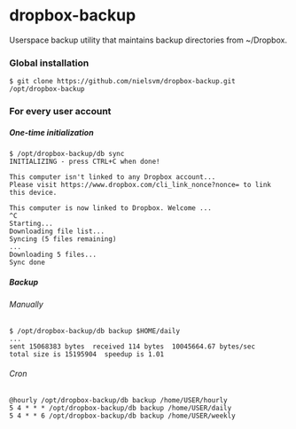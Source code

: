# dropbox-backup
Userspace backup utility that maintains backup directories from ~/Dropbox.

### Global installation
```
$ git clone https://github.com/nielsvm/dropbox-backup.git /opt/dropbox-backup
```

### For every user account

##### One-time initialization
```
$ /opt/dropbox-backup/db sync
INITIALIZING - press CTRL+C when done!

This computer isn't linked to any Dropbox account...
Please visit https://www.dropbox.com/cli_link_nonce?nonce= to link this device.

This computer is now linked to Dropbox. Welcome ...
^C
Starting...
Downloading file list...
Syncing (5 files remaining)
...
Downloading 5 files...
Sync done
```

##### Backup

###### Manually
```
$ /opt/dropbox-backup/db backup $HOME/daily
...
sent 15068383 bytes  received 114 bytes  10045664.67 bytes/sec
total size is 15195904  speedup is 1.01
```

###### Cron
```
@hourly /opt/dropbox-backup/db backup /home/USER/hourly
5 4 * * * /opt/dropbox-backup/db backup /home/USER/daily
5 4 * * 6 /opt/dropbox-backup/db backup /home/USER/weekly
```
